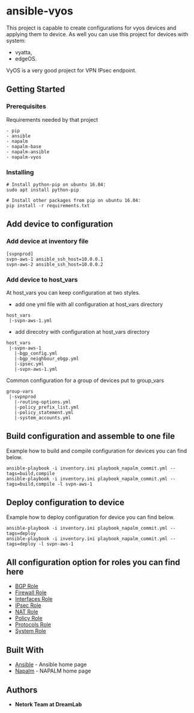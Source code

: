 # ansible-vyos

This project is capable to create configurations for vyos devices and applying them to  device.
As well you can use this project for devices with system: 
* vyatta, 
* edgeOS.

VyOS is a very good project for VPN IPsec endpoint.

## Getting Started

### Prerequisites

Requirements needed by that project

```
- pip
- ansible
- napalm
- napalm-base
- napalm-ansible
- napalm-vyos
```

### Installing


```
# Install python-pip on ubuntu 16.04:
sudo apt install python-pip
```


```
# Install other packages from pip on ubuntu 16.04:
pip install -r requirements.txt
```


## Add device to configuration

### Add device at inventory file
```
[svpnprod]
svpn-aws-1 ansible_ssh_host=10.0.0.1
svpn-aws-2 ansible_ssh_host=10.0.0.2

````

### Add device to host_vars

At host_vars you can keep configuration at two styles.

* add one yml file with all configuration at host_vars directory

```
host_vars
 |-svpn-aws-1.yml
```
* add direcotry with configuration at host_vars directory
```
host_vars
 |-svpn-aws-1
   |-bgp_config.yml
   |-bgp_neighbour_ebgp.yml
   |-ipsec.yml
   |-svpn-aws-1.yml
```

Common configuration for a group of devices put to group_vars
```
group-vars
 |-svpnprod
   |-routing-options.yml
   |-policy_prefix_list.yml
   |-policy_statement.yml
   |-system_accounts.yml
```

## Build configuration and assemble to one file
Example how to build and compile configuration for devices you can find below.

```
ansible-playbook -i inventory.ini playbook_napalm_commit.yml --tags=build,compile
ansible-playbook -i inventory.ini playbook_napalm_commit.yml --tags=build,compile -l svpn-aws-1
```

## Deploy configuration to device

Example how to deploy configuration for device you can find below.

```
ansible-playbook -i inventory.ini playbook_napalm_commit.yml --tags=deploy
ansible-playbook -i inventory.ini playbook_napalm_commit.yml --tags=deploy -l svpn-aws-1
```

## All configuration option for roles you can find here

* [BGP Role](roles/bgp/README.md)
* [Firewall Role](roles/firewall/README.md)
* [Interfaces Role](roles/interfaces/README.md)
* [IPsec Role](roles/ipsec/README.md)
* [NAT Role](roles/nat/README.md)
* [Policy Role](roles/policy/README.md)
* [Protocols Role](roles/protocols/README.md)
* [System Role](roles/system/README.md)

## Built With

* [Ansible](https://www.ansible.com/) - Ansible home page
* [Napalm](https://napalm-automation.net/) - NAPALM home page

## Authors
* **Netork Team at DreamLab** 
